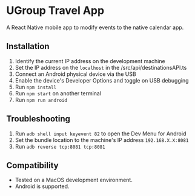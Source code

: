 # UGroup Travel App

A React Native mobile app to modify events to the native calendar app.


## Installation

1. Identify the current IP address on the development machine
2. Set the IP address on the `localhost` in the /src/api/destinationsAPI.ts
3. Connect an Android physical device via the USB
4. Enable the device's Developer Options and toggle on USB debugging
5. Run `npm install`
6. Run `npm start` on another terminal
7. Run `npm run android`


## Troubleshooting

1. Run `adb shell input keyevent 82` to open the Dev Menu for Android
2. Set the bundle location to the machine's IP address `192.168.X.X:8081`
3. Run `adb reverse tcp:8081 tcp:8081`


## Compatibility

- Tested on a MacOS development environment.
- Android is supported.
